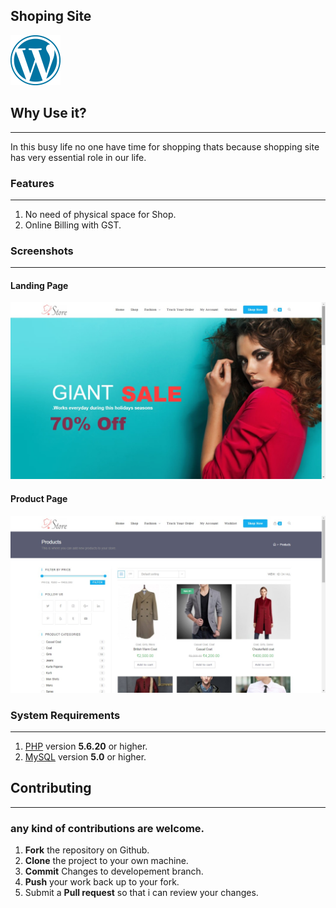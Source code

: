 
##  **Shoping Site**

![Wordpress](images/w-logo-blue.png)

## Why Use it?
***
In this busy life no one have time for shopping thats because shopping site has very essential role in our life.


### Features
***
1. No need of physical space for Shop.
2. Online Billing with GST.


### Screenshots
***
#### Landing Page

![Screenshot 1](images/Banner.jpeg)

#### Product Page
![Screenshot 2](images/Collection.jpeg)




### System Requirements
***
1. [PHP](https://secure.php.net/)  version **5.6.20** or higher.
2. [MySQL](https://www.mysql.com/)  version **5.0** or higher.



##  Contributing
***
###  any kind of contributions are welcome.
1.  **Fork** the repository on Github.
2.  **Clone** the project to your own machine.
3.  **Commit** Changes to developement branch.
4.  **Push** your work back up to your fork.
5.  Submit a **Pull request** so that i can review your changes.


